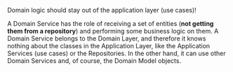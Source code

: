 Domain logic should stay out of the application layer (use cases)!

A Domain Service has the role of receiving a set of entities (**not getting them from a repository**) and performing some business logic on them. 
A Domain Service belongs to the Domain Layer, and therefore it knows nothing about the classes in the Application Layer,
like the Application Services (use cases) or the Repositories. In the other hand, it can use other Domain Services and, 
of course, the Domain Model objects.